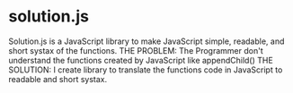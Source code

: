 # solution.js
Solution.js is a JavaScript library to make JavaScript simple, readable, and short systax of the functions.  THE PROBLEM: The Programmer don't understand the functions created by JavaScript like appendChild()  THE SOLUTION: I create library to translate the functions code in JavaScript to readable and short systax.
